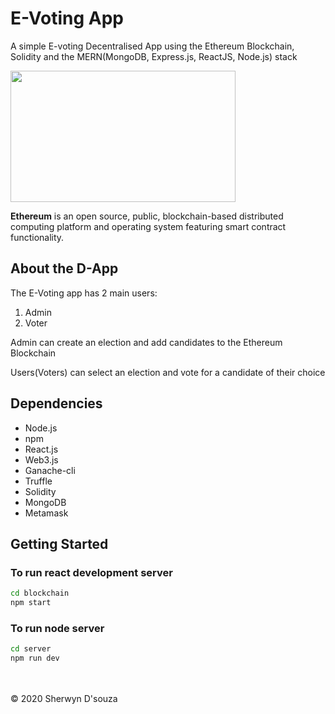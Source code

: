 # E-Voting App

A simple E-voting Decentralised App using the Ethereum Blockchain, Solidity and the MERN(MongoDB, Express.js, ReactJS, Node.js) stack

<img src="https://miro.medium.com/max/16000/1*AReX8uZOZKpGcvuUjogh0g.png" height="210px" width="360px"/>

<b>Ethereum</b> is an open source, public, blockchain-based distributed computing platform and operating system featuring smart contract functionality.

## About the D-App

The E-Voting app has 2 main users:
1. Admin 
2. Voter

Admin can create an election and add candidates to the Ethereum Blockchain

Users(Voters) can select an election and vote for a candidate of their choice

## Dependencies
<ul>
  <li>Node.js</li>
  <li>npm</li>
  <li>React.js</li>
  <li>Web3.js</li>
  <li>Ganache-cli</li>
  <li>Truffle</li>
  <li>Solidity</li>
  <li>MongoDB</li>
  <li>Metamask</li>
</ul>


## Getting Started

### To run react development server

```bash
cd blockchain
npm start
```

### To run node server
```bash
cd server
npm run dev
```
<br></br>
© 2020 Sherwyn D'souza
